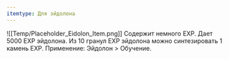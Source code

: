 ```yaml
---
itemtype: Для эйдолона
---
```

![[Temp/Placeholder_Eidolon_Item.png]]
Содержит немного EXP. Дает 5000 EXP эйдолона. Из 10 гранул EXP эйдолона можно синтезировать 1 камень EXP. Применение: Эйдолон > Обучение.
